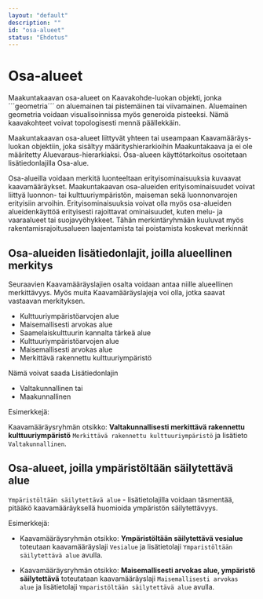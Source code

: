 ```yaml
---
layout: "default"
description: ""
id: "osa-alueet"
status: "Ehdotus"
---
```

# Osa-alueet

Maakuntakaavan osa-alueet on Kaavakohde-luokan objekti, jonka ´´´geometria´´´ on aluemainen tai pistemäinen tai viivamainen. Aluemainen geometria voidaan visualisoinnissa myös generoida pisteeksi. Nämä kaavakohteet voivat topologisesti mennä päällekkäin. 

Maakuntakaavan osa-alueet liittyvät yhteen tai useampaan Kaavamääräys-luokan objektiin, joka sisältyy määrityshierarkioihin Maakuntakaava ja ei ole määritetty Aluevaraus-hierarkiaksi. Osa-alueen käyttötarkoitus osoitetaan lisätiedonlajilla Osa-alue.

Osa-alueilla voidaan merkitä luonteeltaan erityisominaisuuksia kuvaavat kaavamääräykset. Maakuntakaavan osa-alueiden erityisominaisuudet voivat liittyä luonnon- tai kulttuuriympäristön, maiseman sekä luonnonvarojen erityisiin arvoihin. Erityisominaisuuksia voivat olla myös osa-alueiden alueidenkäyttöä erityisesti rajoittavat ominaisuudet, kuten melu- ja vaaraalueet tai suojavyöhykkeet. Tähän merkintäryhmään kuuluvat myös rakentamisrajoitusalueen laajentamista tai poistamista koskevat merkinnät

## Osa-alueiden lisätiedonlajit, joilla alueellinen merkitys

Seuraavien Kaavamääräyslajien osalta voidaan antaa niille alueellinen merkittävyys. Myös muita Kaavamääräyslajeja voi olla, jotka saavat vastaavan merkityksen. 

* Kulttuuriympäristöarvojen alue
* Maisemallisesti arvokas alue
* Saamelaiskulttuurin kannalta tärkeä alue
* Kulttuuriympäristöarvojen alue
* Maisemallisesti arvokas alue
* Merkittävä rakennettu kulttuuriympäristö 

Nämä voivat saada Lisätiedonlajin

* Valtakunnallinen tai
* Maakunnallinen

Esimerkkejä:

Kaavamääräysryhmän otsikko: **Valtakunnallisesti merkittävä rakennettu kulttuuriympäristö** ```Merkittävä rakennettu kulttuuriympäristö``` ja lisätieto ```Valtakunnallinen```.

## Osa-alueet, joilla ympäristöltään säilytettävä alue

```Ympäristöltään säilytettävä alue``` - lisätietolajilla voidaan täsmentää, pitääkö kaavamääräyksellä huomioida ympäristön säilytettävyys.

Esimerkkejä:

* Kaavamääräysryhmän otsikko: **Ympäristöltään säilytettävä vesialue** toteutaan kaavamääräyslaji ```Vesialue``` ja lisätietolaji ```Ymparistöltään säilytettävä alue``` avulla.

* Kaavamääräysryhmän otsikko: **Maisemallisesti arvokas alue, ympäristö säilytettävä** toteutataan kaavamääräyslaji ```Maisemallisesti arvokas alue``` ja lisätietolaji ```Ymparistöltään säilytettävä alue``` avulla.

